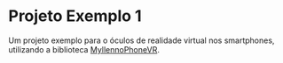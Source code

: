 # Projeto Exemplo 1

Um projeto exemplo para o óculos de realidade virtual nos smartphones, 
utilizando a biblioteca [MyllennoPhoneVR](https://github.com/lucasmlima08/MyllennoPhoneVR).
